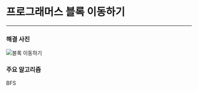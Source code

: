 # 프로그래머스 블록 이동하기

---

### 해결 사진

![블록 이동하기](https://user-images.githubusercontent.com/69099083/91725303-829d5100-ebd9-11ea-8cd1-a4107ad244b7.png)


### 주요 알고리즘

BFS
